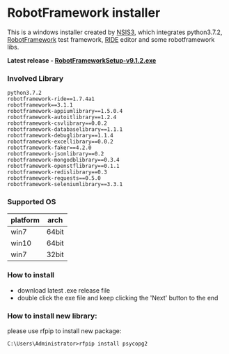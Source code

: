# RobotFramework installer
This is a windows installer created by [NSIS3](https://nsis.sourceforge.io/Download), which integrates python3.7.2, [RobotFramework](https://github.com/robotframework/robotframework) test framework, [RIDE](https://github.com/HelioGuilherme66/RIDE) editor and some robotframework libs.

**Latest release - [RobotFrameworkSetup-v9.1.2.exe](https://github.com/ravihuang/robotframework-installer/releases/latest)**

### Involved Library
```
python3.7.2
robotframework-ride==1.7.4a1
robotframework==3.1.1
robotframework-appiumlibrary==1.5.0.4
robotframework-autoitlibrary==1.2.4
robotframework-csvlibrary==0.0.2
robotframework-databaselibrary==1.1.1
robotframework-debuglibrary==1.1.4
robotframework-excellibrary==0.0.2
robotframework-faker==4.2.0
robotframework-jsonlibrary==0.2
robotframework-mongodblibrary==0.3.4
robotframework-openstflibrary==0.1.1
robotframework-redislibrary==0.3
robotframework-requests==0.5.0
robotframework-seleniumlibrary==3.3.1
```
### Supported OS
|platform|arch|
|---|-----|
|win7|64bit|
|win10|64bit|
|win7|32bit|

### How to install
- download latest .exe release file
- double click the exe file and keep clicking the 'Next' button to the end

### How to install new library:
please use rfpip to install new package:
```
C:\Users\Administrator>rfpip install psycopg2
```
